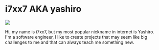 # i7xx7 AKA yashiro
<img src="https://komarev.com/ghpvc/?username=i7xx7"/>

Hi, my name is i7xx7, but my most popular nickname in internet is Yashiro.
I'm a software engineer, I like to create projects that may seem like big challenges to me and that can always teach me something new.
